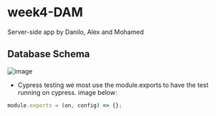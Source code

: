 # week4-DAM

Server-side app by Danilo, Alex and Mohamed

## Database Schema

![image](https://user-images.githubusercontent.com/76691426/137887237-b3f95c90-be9c-4511-a09f-e1057c4230ec.png)

- Cypress testing
  we most use the module.exports to have the test running on cypress.
  image below:

```javascript
module.exports = (on, config) => {};
```
